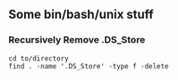 ## Some bin/bash/unix stuff

### Recursively Remove .DS_Store
```
cd to/directory
find . -name '.DS_Store' -type f -delete
```
